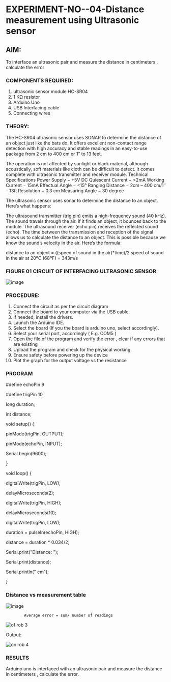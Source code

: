 # EXPERIMENT-NO--04-Distance measurement using Ultrasonic sensor

## AIM: 
To interface an ultrasonic pair and measure the distance in centimeters , calculate the error
 
### COMPONENTS REQUIRED:
1.	ultrasonic sensor module HC-SR04
2.	1 KΩ resistor 
3.	Arduino Uno 
4.	USB Interfacing cable 
5.	Connecting wires 


### THEORY: 
The HC-SR04 ultrasonic sensor uses SONAR to determine the distance of an object just like the bats do. It offers excellent non-contact range detection with high accuracy and stable readings in an easy-to-use package from 2 cm to 400 cm or 1” to 13 feet.

The operation is not affected by sunlight or black material, although acoustically, soft materials like cloth can be difficult to detect. It comes complete with ultrasonic transmitter and receiver module.
Technical Specifications
Power Supply − +5V DC
Quiescent Current − <2mA
Working Current − 15mA
Effectual Angle − <15°
Ranging Distance − 2cm – 400 cm/1″ – 13ft
Resolution − 0.3 cm
Measuring Angle − 30 degree

The ultrasonic sensor uses sonar to determine the distance to an object. Here’s what happens:

The ultrasound transmitter (trig pin) emits a high-frequency sound (40 kHz).
The sound travels through the air. If it finds an object, it bounces back to the module.
The ultrasound receiver (echo pin) receives the reflected sound (echo).
The time between the transmission and reception of the signal allows us to calculate the distance to an object. This is possible because we know the sound’s velocity in the air. Here’s the formula:

distance to an object = ((speed of sound in the air)*time)/2
speed of sound in the air at 20ºC (68ºF) = 343m/s

### FIGURE 01 CIRCUIT OF INTERFACING ULTRASONIC SENSOR 


![image](https://user-images.githubusercontent.com/36288975/166430594-5adb4ca9-5a42-4781-a7e6-7236b3766a85.png)



### PROCEDURE:
1.	Connect the circuit as per the circuit diagram 
2.	Connect the board to your computer via the USB cable.
3.	If needed, install the drivers.
4.	Launch the Arduino IDE.
5.	Select the board (If you the board is arduino uno, select accordingly).
6.	Select your serial port, accordingly ( E.g. COM5 )
7.	Open the file of the program  and verify the error , clear if any errors that are existing 
8.	Upload the program and check for the physical working. 
9.	Ensure safety before powering up the device 
10.	Plot the graph for the output voltage vs the resistance 


### PROGRAM 
#define echoPin 9



#define trigPin 10


long duration;



int distance;

void setup() {



  pinMode(trigPin, OUTPUT);
  
  
  
  pinMode(echoPin, INPUT);
  
  
  
  Serial.begin(9600);
  
  
  
}



void loop() {



  digitalWrite(trigPin, LOW);
  
  
  
  delayMicroseconds(2);
  
  
  
  
  digitalWrite(trigPin, HIGH);
  
  
  
  delayMicroseconds(10);
  
  
  
  
  digitalWrite(trigPin, LOW);
  
  
  
  
  duration = pulseIn(echoPin, HIGH);
  
  
  
  
  distance = duration * 0.034/2;
  
  
  
  
  Serial.print("Distance: ");
  
  
  
  Serial.print(distance);
  
  
  
  Serial.println(" cm");
  
  
}





### Distance vs measurement table 

			
 
			
			
			

![image](https://user-images.githubusercontent.com/36288975/190135379-52ebacd5-ccd5-460f-a4cd-4d0ad1d9b179.png)

			
			
			
			
			
			Average error = sum/ number of readings 
 

![of rob 3](https://github.com/Madhumithamahendran/Experiment--04-Interfacing-digital-output-with-arduino-ultrasonic-sensor/assets/119394403/471dadc1-e309-458b-b9c9-d10eebe587a2)








Output:






![on rob 4](https://github.com/Madhumithamahendran/Experiment--04-Interfacing-digital-output-with-arduino-ultrasonic-sensor/assets/119394403/95cb135f-8b07-475b-914a-a23f7a27f36b)







### RESULTS
   Arduino uno is interfaced with an ultrasonic pair and measure the distance in centimeters , calculate the error.


 

